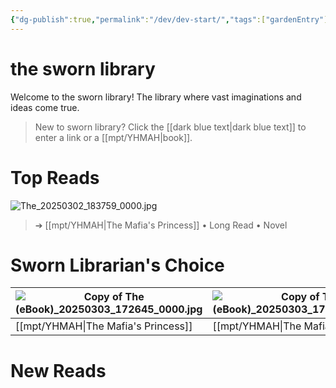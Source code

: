 ```yaml
---
{"dg-publish":true,"permalink":"/dev/dev-start/","tags":["gardenEntry"]}
---
```


# the sworn library
Welcome to the sworn library!
The library where vast imaginations and ideas come true.

> New to sworn library?
Click the [[dark blue text\|dark blue text]] to enter a link or a [[mpt/YHMAH\|book]].

# Top Reads
![The_20250302_183759_0000.jpg](/img/user/a%20storage/The_20250302_183759_0000.jpg)
>  ➔ [[mpt/YHMAH\|The Mafia's Princess]] • Long Read • Novel

# Sworn Librarian's Choice

| ![Copy of The (eBook)_20250303_172645_0000.jpg](/img/user/a%20storage/Copy%20of%20The%20(eBook)_20250303_172645_0000.jpg) | ![Copy of The (eBook)_20250303_172645_0000.jpg](/img/user/a%20storage/Copy%20of%20The%20(eBook)_20250303_172645_0000.jpg) | ![Copy of The (eBook)_20250303_172645_0000.jpg](/img/user/a%20storage/Copy%20of%20The%20(eBook)_20250303_172645_0000.jpg) | ![Copy of The (eBook)_20250303_172645_0000.jpg](/img/user/a%20storage/Copy%20of%20The%20(eBook)_20250303_172645_0000.jpg) | ![Copy of The (eBook)_20250303_172645_0000.jpg](/img/user/a%20storage/Copy%20of%20The%20(eBook)_20250303_172645_0000.jpg) |
| ------------------------------------------------- | ------------------------------------------------- | ------------------------------------------------- | ------------------------------------------------- | ------------------------------------------------- |
| [[mpt/YHMAH\|The Mafia's Princess]]                   | [[mpt/YHMAH\|The Mafia's Princess]]                   | [[mpt/YHMAH\|The Mafia's Princess]]                   | [[YHMAH \|The Mafia's Princess]]                  | [[mpt/YHMAH\|The Mafia's Princess]]                   |

# New Reads